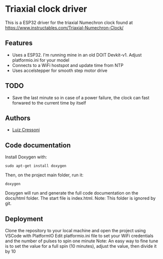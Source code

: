 
# Triaxial clock driver

This is a ESP32 driver for the triaxial Numechron clock found at <https://www.instructables.com/Triaxial-Numechron-Clock/>

## Features

- Uses a ESP32. I'm running mine in an old DOIT Devkit-v1. Adjust platformio.ini for your model
- Connects to a WiFi hostspot and update time from NTP
- Uses accelstepper for smooth step motor drive

## TODO

- Save the last minute so in case of a power failure, the clock can fast forwared to the current time by itself

## Authors

- [Luiz Cressoni](luiz@cressoni.com.br)

## Code documentation

Install Doxygen with:

    sudo apt-get install doxygen

Then, on the project main folder, run it:

    doxygen

Doxygen will run and generate the full code documentation on the docs/html folder.
The start file is index.html.
Note: This folder is ignored by git.

## Deployment

Clone the repository to your local machine and open the project using VSCode with PlatformIO
Edit platformio.ini file to set your WiFi credentials and the number of pulses to spin one minute
Note: An easy way to fine tune is to set the value for a full spin (10 minutes), adjust the value, then divide it by 10
